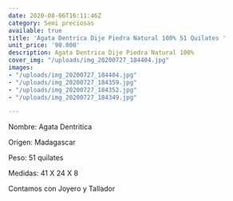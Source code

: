 ```yaml
---
date: 2020-08-06T16:11:46Z
category: Semi preciosas
available: true
title: 'Agata Dentrica Dije Piedra Natural 100% 51 Quilates '
unit_price: '90.000'
description: Agata Dentrica Dije Piedra Natural 100%
cover_img: "/uploads/img_20200727_184404.jpg"
images:
- "/uploads/img_20200727_184404.jpg"
- "/uploads/img_20200727_184359.jpg"
- "/uploads/img_20200727_184352.jpg"
- "/uploads/img_20200727_184349.jpg"

---
```

Nombre: Agata Dentritica 

Origen: Madagascar 

Peso: 51 quilates

Medidas: 41 X 24 X 8

Contamos con Joyero y Tallador